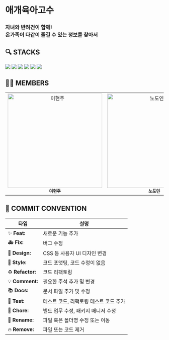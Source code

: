 <h1>애개육아고수</h1>
<h3>자녀와 반려견이 함께!<br>온가족이 다같이 즐길 수 있는 정보를 찾아서</h3>

## 🔍️ STACKS

<div>
  <img src="https://img.shields.io/badge/typescript-3178C6?style=for-the-badge&logo=typescript&logoColor=white"/>
  <img src="https://img.shields.io/badge/react.js-61DAFB?style=for-the-badge&logo=react&logoColor=black"/>
  <img src="https://img.shields.io/badge/zustand-433e38?style=for-the-badge&logo=zustand&logoColor=black"/>
  <img src="https://img.shields.io/badge/tailwind-06B6D4?style=for-the-badge&logo=tailwind Css&logoColor=white"/>
  <img src="https://img.shields.io/badge/prettier-F7B93E?style=for-the-badge&logo=prettier&logoColor=black"/>
  <img src="https://img.shields.io/badge/eslint-4B32C3?style=for-the-badge&logo=eslint&logoColor=white"/>
</div>

## 🧑‍💻 MEMBERS

<table>
  <tr>
    <td align="center">
      <a href="https://github.com/Yi-HyeonJu">
        <img src="https://avatars.githubusercontent.com/u/164320612?v=4" width="300px;" alt="이현주"/><br />
        <sub><b>이현주</b></sub>
      </a>
    </td>
    <td align="center">
      <a href="https://github.com/doin-N">
        <img src="https://avatars.githubusercontent.com/u/164306935?v=4" width="300px;" alt="노도인"/><br />
        <sub><b>노도인</b></sub>
      </a>
    </td>
    <td align="center">
      <a href="https://github.com/Supernova-428">
        <img src="https://avatars.githubusercontent.com/u/89819295?v=4" width="300px;" alt="이요성"/><br />
        <sub><b>이요성</b></sub>
      </a>
    </td>
    <td align="center">
      <a href="https://github.com/sobinibani">
        <img src="https://avatars.githubusercontent.com/u/135595326?v=4" width="300px;" alt="홍소빈"/><br />
        <sub><b>홍소빈</b></sub>
      </a>
    </td>
  </tr>
</table>

## 🌱 COMMIT CONVENTION

| 타입             | 설명                                   |
| ---------------- | -------------------------------------- |
| ✨ **Feat:**     | 새로운 기능 추가                       |
| 🚑 **Fix:**      | 버그 수정                              |
| 🎨 **Design:**   | CSS 등 사용자 UI 디자인 변경           |
| 💄 **Style:**    | 코드 포맷팅, 코드 수정이 없음          |
| ♻️ **Refactor:** | 코드 리팩토링                          |
| 💡 **Comment:**  | 필요한 주석 추가 및 변경               |
| 📚 **Docs:**     | 문서 파일 추가 및 수정                 |
| 🧪 **Test:**     | 테스트 코드, 리팩토링 테스트 코드 추가 |
| 📰 **Chore:**    | 빌드 업무 수정, 패키지 매니저 수정     |
| 🚚 **Rename:**   | 파일 혹은 폴더명 수정 또는 이동        |
| 🔥 **Remove:**   | 파일 또는 코드 제거                    |
